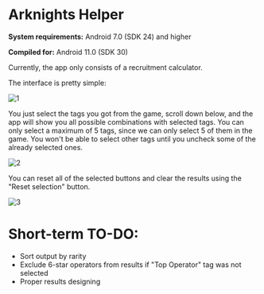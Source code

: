 # Arknights Helper
**System requirements:** Android 7.0 (SDK 24) and higher

**Compiled for:** Android 11.0 (SDK 30)

Currently, the app only consists of a recruitment calculator.

The interface is pretty simple:

![1](https://user-images.githubusercontent.com/90402019/132750754-3251bab1-df13-443d-8e4c-78dbf7c2783a.jpg)

You just select the tags you got from the game, scroll down below, and the app will show you all possible combinations with selected tags. You can only select a maximum of 5 tags, since we can only select 5 of them in the game. You won't be able to select other tags until you uncheck some of the already selected ones.

![2](https://user-images.githubusercontent.com/90402019/132750832-c331ea3e-13e7-4021-b7cb-ee7c470b8a97.jpg)

You can reset all of the selected buttons and clear the results using the "Reset selection" button.

![3](https://user-images.githubusercontent.com/90402019/132750852-7d5b5c6f-050b-4b3f-b9c2-1753c41f433a.jpg)


# Short-term TO-DO:
- Sort output by rarity
- Exclude 6-star operators from results if "Top Operator" tag was not selected
- Proper results designing
